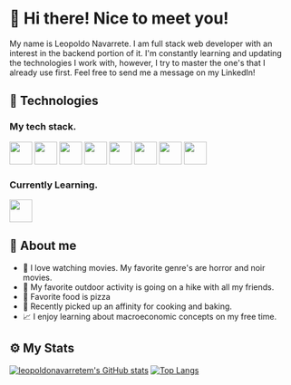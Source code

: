 <h1>👋 Hi there! Nice to meet you! </h1>
<p> My name is Leopoldo Navarrete. I am full stack web developer with an interest in the backend portion of it. I'm constantly learning and updating the technologies I work with, however, I try to master the one's that I already use first. Feel free to send me a message on my LinkedIn!</p>

<h2>🧰 Technologies </h2>
<h3>My tech stack. </h3>
<code><img src="https://cdn.jsdelivr.net/gh/devicons/devicon/icons/react/react-original.svg" height=40px/></code>
<code><img src="https://cdn.jsdelivr.net/gh/devicons/devicon/icons/mongodb/mongodb-original.svg" height=40px/></code>
<code><img src="https://cdn.jsdelivr.net/gh/devicons/devicon/icons/nodejs/nodejs-original.svg" height=40px/></code>
<code><img src="https://cdn.jsdelivr.net/gh/devicons/devicon/icons/html5/html5-original.svg" height=40px/></code>
<code><img src="https://cdn.jsdelivr.net/gh/devicons/devicon/icons/css3/css3-original.svg" height=40px/></code>
<code><img src="https://cdn.jsdelivr.net/gh/devicons/devicon/icons/mysql/mysql-original-wordmark.svg" height=40px/></code>
<code><img src="https://cdn.jsdelivr.net/gh/devicons/devicon/icons/git/git-original.svg" height=40px/></code>
<code><img src="https://cdn.jsdelivr.net/gh/devicons/devicon/icons/express/express-original-wordmark.svg" height=40px/></code>

<h3>Currently Learning. </h3>
<code><img src="https://cdn.jsdelivr.net/gh/devicons/devicon/icons/python/python-original.svg" height=40px/></code>

<h2>🚀 About me </h2>
<ul>
<li>🎥 I love watching movies. My favorite genre's are horror and noir movies.</li>
<li>🌲 My favorite outdoor activity is going on a hike with all my friends. </li>
<li>🍕 Favorite food is pizza </li>
<li>🍳 Recently picked up an affinity for cooking and baking. </li>
<li>📈 I enjoy learning about macroeconomic concepts on my free time. </li>
</ul>

<h2>⚙️ My Stats </h2>

[![leopoldonavarretem's GitHub stats](https://github-readme-stats.vercel.app/api?username=leopoldonavarretem&theme=radical&line_height=33)](https://github.com/leopoldonavarretem/github-readme-stats)
[![Top Langs](https://github-readme-stats.vercel.app/api/top-langs/?username=leopoldonavarretem&theme=radical)](https://github.com/leopoldonavarretem/github-readme-stats)
